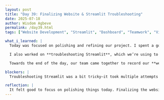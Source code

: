 ```yaml
---
layout: post
title: "Day 39: Finalizing Website & Streamlit Troubleshooting"
date: 2025-07-18
author: Wisdom Agbeve
permalink: /day39.html
tags: ["Website Development", "Streamlit", "Dashboard", "Teamwork", "Video Blog"]

what_i_learned: |
  Today was focused on polishing and refining our project. I spent a good part of the day **finalizing the website**, making sure the pages were properly formatted and all links worked correctly. It’s exciting to see how far the site has come—it now feels like a professional hub for our project.

  I also worked on **troubleshooting Streamlit**, which we’re using to power our interactive dashboard. Some of the visualizations were not loading as expected, so I had to adjust file paths, check for missing dependencies, and make sure everything renders smoothly when embedded on the website.

  Towards the end of the day, our team came together to record our **weekly video blog**. We shared updates on our progress, challenges, and next steps as we get closer to wrapping up the project.

blockers: |
  Troubleshooting Streamlit was a bit tricky—it took multiple attempts to figure out why some graphs weren’t loading correctly on the dashboard.

reflection: |
  It felt good to focus on polishing things today. Finalizing the website and tackling Streamlit issues made me realize how important it is to test every detail before sharing the final product. Recording the weekly video was also a great way to reflect as a team on how far we’ve come and what’s left to do. With the website and dashboard almost complete, I’m feeling more confident about presenting our work soon.
---
```

